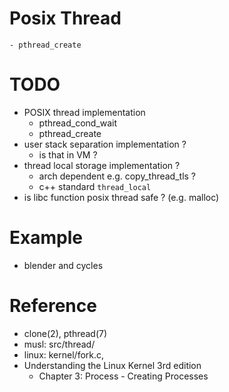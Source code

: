 <!--
{
  "title": "Linux Thread",
  "date": "2017-06-07T09:58:12+09:00",
  "category": "",
  "tags": ["linux"],
  "draft": true
}
-->

# Posix Thread

```
- pthread_create
```

# TODO

- POSIX thread implementation
  - pthread_cond_wait
  - pthread_create
- user stack separation implementation ?
  - is that in VM ?
- thread local storage implementation ?
  - arch dependent e.g. copy_thread_tls ?
  - c++ standard `thread_local`
- is libc function posix thread safe ? (e.g. malloc)


# Example

- blender and cycles


# Reference

- clone(2), pthread(7)
- musl: src/thread/
- linux: kernel/fork.c,
- Understanding the Linux Kernel 3rd edition
  - Chapter 3: Process - Creating Processes
